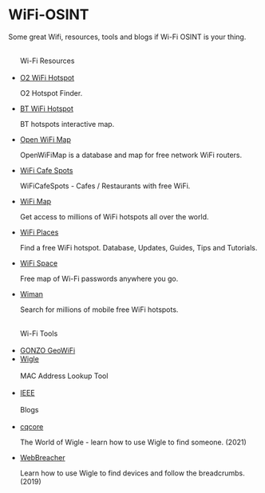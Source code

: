 # WiFi-OSINT
<p>Some great Wifi, resources, tools and blogs if Wi-Fi OSINT is your thing.</p>
<ul>
<br>
Wi-Fi Resources
<br><br/>
 <li><a href="https://o2wifi.co.uk/hotspot">O2 WiFi Hotspot</a></li>
  <p>O2 Hotspot Finder.</p>
 <li><a href="https://www.btwifi.com/find/">BT WiFi Hotspot</a></li>
  <p>BT hotspots interactive map.</p>
 <li><a href="https://openwifimap.net/#map">Open WiFi Map</a></li>
  <p>OpenWiFiMap is a database and map for free network WiFi routers.</p>
 <li><a href="https://www.wificafespots.com/">WiFi Cafe Spots</a></li>
  <p>WiFiCafeSpots - Cafes / Restaurants with free WiFi.</p>
 <li><a href="https://www.wifimap.io/">WiFi Map</a></li>
  <p>Get access to millions of WiFi hotspots all over the world.</p>
 <li><a href="https://wifiplaces.evidweb.com/">WiFi Places</a></li>
  <p>Find a free WiFi hotspot. Database, Updates, Guides, Tips and Tutorials.</p>
 <li><a href="https://wifispc.com/">WiFi Space</a></li>
  <p>Free map of Wi-Fi passwords anywhere you go.</p> 
 <li><a href="https://www.wiman.me/">Wiman</a></li>
  <p>Search for millions of mobile free WiFi hotspots.</p>
 <br>
Wi-Fi Tools
<br><br/>
<li><a href="https://github.com/GONZOsint/geowifi">GONZO GeoWiFi</a></li>
<li><a href="https://wigle.net/">Wigle</a></li>
<br>
MAC Address Lookup Tool
<br><br/>
<li><a href="http://standards-oui.ieee.org/oui/oui.txt">IEEE</a></li>
<br>
 Blogs
<br><br/>
<li><a href="https://www.cqcore.uk/the-world-of-wigle/">cqcore</a></li>
 <p>The World of Wigle - learn how to use Wigle to find someone. (2021)</p>
<li><a href="https://osintcurio.us/2019/01/15/tracking-all-the-wifi-things/">WebBreacher</a></li>
 <p>Learn how to use Wigle to find devices and follow the breadcrumbs. (2019)</p>
</ul>
